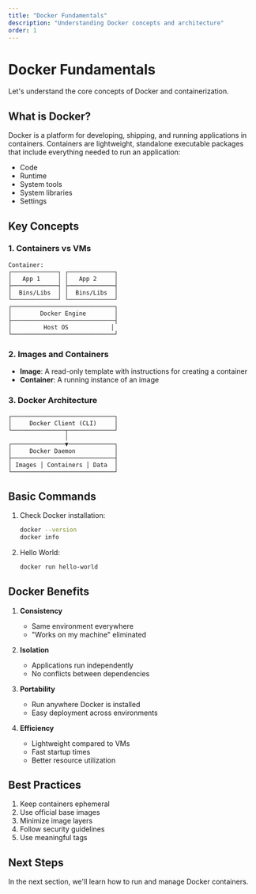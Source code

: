 ```yaml
---
title: "Docker Fundamentals"
description: "Understanding Docker concepts and architecture"
order: 1
---
```


# Docker Fundamentals

Let's understand the core concepts of Docker and containerization.

## What is Docker?

Docker is a platform for developing, shipping, and running applications in containers. Containers are lightweight, standalone executable packages that include everything needed to run an application:

- Code
- Runtime
- System tools
- System libraries
- Settings

## Key Concepts

### 1. Containers vs VMs

```plaintext
Container:
┌─────────────┐ ┌─────────────┐
│   App 1     │ │   App 2     │
├─────────────┤ ├─────────────┤
│  Bins/Libs  │ │  Bins/Libs  │
└─────────────┘ └─────────────┘
┌─────────────────────────────┐
│        Docker Engine        │
├─────────────────────────────┤
│         Host OS            │
└─────────────────────────────┘
```

### 2. Images and Containers

- **Image**: A read-only template with instructions for creating a container
- **Container**: A running instance of an image

### 3. Docker Architecture

```plaintext
┌─────────────────────────────┐
│     Docker Client (CLI)     │
└───────────────┬─────────────┘
                │
┌───────────────▼─────────────┐
│     Docker Daemon           │
├─────────────────────────────┤
│ Images │ Containers │ Data  │
└─────────────────────────────┘
```

## Basic Commands

1. Check Docker installation:
   ```bash
   docker --version
   docker info
   ```

2. Hello World:
   ```bash
   docker run hello-world
   ```

## Docker Benefits

1. **Consistency**
   - Same environment everywhere
   - "Works on my machine" eliminated

2. **Isolation**
   - Applications run independently
   - No conflicts between dependencies

3. **Portability**
   - Run anywhere Docker is installed
   - Easy deployment across environments

4. **Efficiency**
   - Lightweight compared to VMs
   - Fast startup times
   - Better resource utilization

## Best Practices

1. Keep containers ephemeral
2. Use official base images
3. Minimize image layers
4. Follow security guidelines
5. Use meaningful tags

## Next Steps

In the next section, we'll learn how to run and manage Docker containers.
